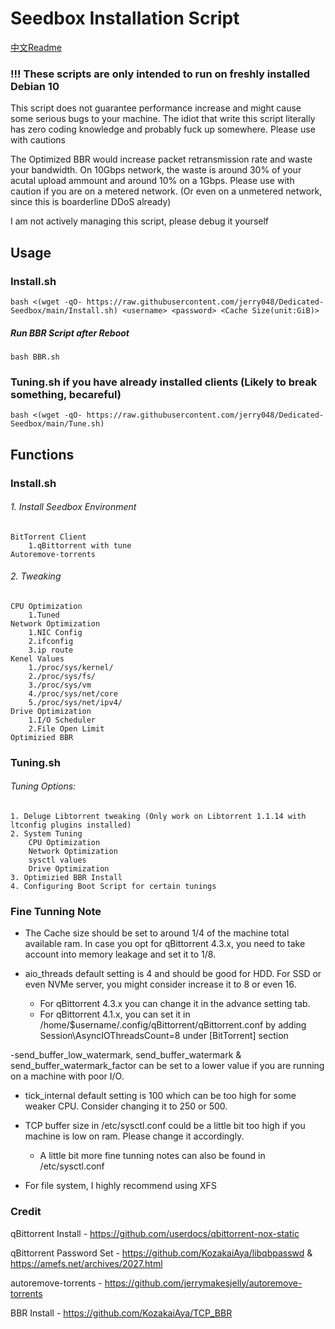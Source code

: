 # Seedbox Installation Script
[中文Readme](https://github.com/jerry048/Dedicated-Seedbox/blob/main/README-zh.md)
### !!! These scripts are only intended to run on freshly installed Debian 10
This script does not guarantee performance increase and might cause some serious bugs to your machine. The idiot that write this script literally has zero coding knowledge and probably fuck up somewhere. Please use with cautions

The Optimized BBR would increase packet retransmission rate and waste your bandwidth. On 10Gbps network, the waste is around 30% of your acutal upload ammount and around 10% on a 1Gbps. Please use with caution if you are on a metered network. (Or even on a unmetered network, since this is boarderline DDoS already)

I am not actively managing this script, please debug it yourself
## Usage
### Install.sh
`bash <(wget -qO- https://raw.githubusercontent.com/jerry048/Dedicated-Seedbox/main/Install.sh) <username> <password> <Cache Size(unit:GiB)>`

##### Run BBR Script after Reboot

`bash BBR.sh`

### Tuning.sh if you have already installed clients (Likely to break something, becareful)

`bash <(wget -qO- https://raw.githubusercontent.com/jerry048/Dedicated-Seedbox/main/Tune.sh)`

## Functions
### Install.sh
###### 1. Install Seedbox Environment
	BitTorrent Client
		1.qBittorrent with tune
	Autoremove-torrents
###### 2. Tweaking
	CPU Optimization
		1.Tuned
	Network Optimization
		1.NIC Config
		2.ifconfig
		3.ip route
	Kenel Values
		1./proc/sys/kernel/
		2./proc/sys/fs/
		3./proc/sys/vm
		4./proc/sys/net/core
		5./proc/sys/net/ipv4/
	Drive Optimization
		1.I/O Scheduler
		2.File Open Limit
	Optimizied BBR
### Tuning.sh
###### Tuning Options:
	1. Deluge Libtorrent tweaking (Only work on Libtorrent 1.1.14 with ltconfig plugins installed)
	2. System Tuning
		CPU Optimization
		Network Optimization
		sysctl values
		Drive Optimization
	3. Optimizied BBR Install
	4. Configuring Boot Script for certain tunings
### Fine Tunning Note
- The Cache size should be set to around 1/4 of the machine total available ram. In case you opt for qBittorrent 4.3.x, you need to take account into memory leakage and set it to 1/8. 

- aio_threads default setting is 4 and should be good for HDD. For SSD or even NVMe server, you might consider increase it to 8 or even 16. 
	- For qBittorrent 4.3.x you can change it in the advance setting tab. 
	- For qBittorrent 4.1.x, you can set it in /home/$username/.config/qBittorrent/qBittorrent.conf by adding Session\AsyncIOThreadsCount=8 under [BitTorrent] section

-send_buffer_low_watermark, send_buffer_watermark & send_buffer_watermark_factor can be set to a lower value if you are running on a machine with poor I/O.

- tick_internal default setting is 100 which can be too high for some weaker CPU. Consider changing it to 250 or 500.

- TCP buffer size in /etc/sysctl.conf could be a little bit too high if you machine is low on ram. Please change it accordingly.
	- A little bit more fine tunning notes can also be found in /etc/sysctl.conf

- For file system, I highly recommend using XFS 
### Credit
qBittorrent Install - https://github.com/userdocs/qbittorrent-nox-static

qBittorrent Password Set - https://github.com/KozakaiAya/libqbpasswd & https://amefs.net/archives/2027.html

autoremove-torrents - https://github.com/jerrymakesjelly/autoremove-torrents

BBR Install - https://github.com/KozakaiAya/TCP_BBR
